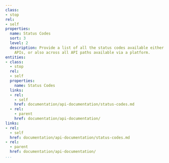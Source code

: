 ```yaml
---
class:
- stop
rel:
- self
properties:
  name: Status Codes
  sort: 3
  level: 2
  description: Provide a list of all the status codes available either for each individual
    APIs, or also across all API paths available via a platform.
entities:
- class:
  - stop
  rel:
  - self
  properties:
    name: Status Codes
  links:
  - rel:
    - self
    href: documentation/api-documentation/status-codes.md
  - rel:
    - parent
    href: documentation/api-documentation/
links:
- rel:
  - self
  href: documentation/api-documentation/status-codes.md
- rel:
  - parent
  href: documentation/api-documentation/
...
```

